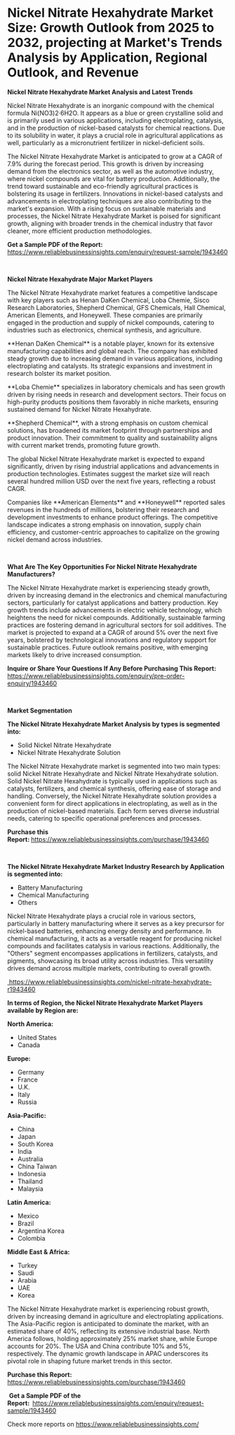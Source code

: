 <p><h1>Nickel Nitrate Hexahydrate Market Size: Growth Outlook from 2025 to 2032, projecting at Market's Trends Analysis by Application, Regional Outlook, and Revenue</h1></p><p><strong>Nickel Nitrate Hexahydrate Market Analysis and Latest Trends</strong></p>
<p><p>Nickel Nitrate Hexahydrate is an inorganic compound with the chemical formula Ni(NO3)2·6H2O. It appears as a blue or green crystalline solid and is primarily used in various applications, including electroplating, catalysis, and in the production of nickel-based catalysts for chemical reactions. Due to its solubility in water, it plays a crucial role in agricultural applications as well, particularly as a micronutrient fertilizer in nickel-deficient soils.</p><p>The Nickel Nitrate Hexahydrate Market is anticipated to grow at a CAGR of 7.9% during the forecast period. This growth is driven by increasing demand from the electronics sector, as well as the automotive industry, where nickel compounds are vital for battery production. Additionally, the trend toward sustainable and eco-friendly agricultural practices is bolstering its usage in fertilizers. Innovations in nickel-based catalysts and advancements in electroplating techniques are also contributing to the market's expansion. With a rising focus on sustainable materials and processes, the Nickel Nitrate Hexahydrate Market is poised for significant growth, aligning with broader trends in the chemical industry that favor cleaner, more efficient production methodologies.</p></p>
<p><strong>Get a Sample PDF of the Report:&nbsp;</strong> <a href="https://www.reliablebusinessinsights.com/enquiry/request-sample/1943460?utm_campaign=2440&utm_medium=2&utm_source=Github&utm_content=ia&utm_term=01042025&utm_id=nickel-nitrate-hexahydrate">https://www.reliablebusinessinsights.com/enquiry/request-sample/1943460</a></p>
<p>&nbsp;</p>
<p><strong>Nickel Nitrate Hexahydrate Major Market Players</strong></p>
<p><p>The Nickel Nitrate Hexahydrate market features a competitive landscape with key players such as Henan DaKen Chemical, Loba Chemie, Sisco Research Laboratories, Shepherd Chemical, GFS Chemicals, Hall Chemical, American Elements, and Honeywell. These companies are primarily engaged in the production and supply of nickel compounds, catering to industries such as electronics, chemical synthesis, and agriculture.</p><p>**Henan DaKen Chemical** is a notable player, known for its extensive manufacturing capabilities and global reach. The company has exhibited steady growth due to increasing demand in various applications, including electroplating and catalysts. Its strategic expansions and investment in research bolster its market position.</p><p>**Loba Chemie** specializes in laboratory chemicals and has seen growth driven by rising needs in research and development sectors. Their focus on high-purity products positions them favorably in niche markets, ensuring sustained demand for Nickel Nitrate Hexahydrate.</p><p>**Shepherd Chemical**, with a strong emphasis on custom chemical solutions, has broadened its market footprint through partnerships and product innovation. Their commitment to quality and sustainability aligns with current market trends, promoting future growth.</p><p>The global Nickel Nitrate Hexahydrate market is expected to expand significantly, driven by rising industrial applications and advancements in production technologies. Estimates suggest the market size will reach several hundred million USD over the next five years, reflecting a robust CAGR.</p><p>Companies like **American Elements** and **Honeywell** reported sales revenues in the hundreds of millions, bolstering their research and development investments to enhance product offerings. The competitive landscape indicates a strong emphasis on innovation, supply chain efficiency, and customer-centric approaches to capitalize on the growing nickel demand across industries.</p></p>
<p>&nbsp;</p>
<p><strong>What Are The Key Opportunities For Nickel Nitrate Hexahydrate Manufacturers?</strong></p>
<p><p>The Nickel Nitrate Hexahydrate market is experiencing steady growth, driven by increasing demand in the electronics and chemical manufacturing sectors, particularly for catalyst applications and battery production. Key growth trends include advancements in electric vehicle technology, which heightens the need for nickel compounds. Additionally, sustainable farming practices are fostering demand in agricultural sectors for soil additives. The market is projected to expand at a CAGR of around 5% over the next five years, bolstered by technological innovations and regulatory support for sustainable practices. Future outlook remains positive, with emerging markets likely to drive increased consumption.</p></p>
<p><strong>Inquire or Share Your Questions If Any Before Purchasing This Report:</strong> <a href="https://www.reliablebusinessinsights.com/enquiry/pre-order-enquiry/1943460?utm_campaign=2440&utm_medium=2&utm_source=Github&utm_content=ia&utm_term=01042025&utm_id=nickel-nitrate-hexahydrate">https://www.reliablebusinessinsights.com/enquiry/pre-order-enquiry/1943460</a></p>
<p>&nbsp;</p>
<p><strong>Market Segmentation</strong></p>
<p><strong>The Nickel Nitrate Hexahydrate Market Analysis by types is segmented into:</strong></p>
<p><ul><li>Solid Nickel Nitrate Hexahydrate</li><li>Nickel Nitrate Hexahydrate Solution</li></ul></p>
<p><p>The Nickel Nitrate Hexahydrate market is segmented into two main types: solid Nickel Nitrate Hexahydrate and Nickel Nitrate Hexahydrate solution. Solid Nickel Nitrate Hexahydrate is typically used in applications such as catalysts, fertilizers, and chemical synthesis, offering ease of storage and handling. Conversely, the Nickel Nitrate Hexahydrate solution provides a convenient form for direct applications in electroplating, as well as in the production of nickel-based materials. Each form serves diverse industrial needs, catering to specific operational preferences and processes.</p></p>
<p><strong>Purchase this Report:&nbsp;</strong><a href="https://www.reliablebusinessinsights.com/purchase/1943460?utm_campaign=2440&utm_medium=2&utm_source=Github&utm_content=ia&utm_term=01042025&utm_id=nickel-nitrate-hexahydrate">https://www.reliablebusinessinsights.com/purchase/1943460</a></p>
<p>&nbsp;</p>
<p><strong>The Nickel Nitrate Hexahydrate Market Industry Research by Application is segmented into:</strong></p>
<p><ul><li>Battery Manufacturing</li><li>Chemical Manufacturing</li><li>Others</li></ul></p>
<p><p>Nickel Nitrate Hexahydrate plays a crucial role in various sectors, particularly in battery manufacturing where it serves as a key precursor for nickel-based batteries, enhancing energy density and performance. In chemical manufacturing, it acts as a versatile reagent for producing nickel compounds and facilitates catalysis in various reactions. Additionally, the "Others" segment encompasses applications in fertilizers, catalysts, and pigments, showcasing its broad utility across industries. This versatility drives demand across multiple markets, contributing to overall growth.</p></p>
<p><a href="https://www.reliablebusinessinsights.com/nickel-nitrate-hexahydrate-r1943460?utm_campaign=2440&utm_medium=2&utm_source=Github&utm_content=ia&utm_term=01042025&utm_id=nickel-nitrate-hexahydrate">&nbsp;https://www.reliablebusinessinsights.com/nickel-nitrate-hexahydrate-r1943460</a></p>
<p><strong>In terms of Region, the Nickel Nitrate Hexahydrate Market Players available by Region are:</strong></p>
<p>
    <p> <strong> North America: </strong>
        <ul>
            <li>United States</li>
            <li>Canada</li>
        </ul>
        </p> 
    <p> <strong> Europe: </strong>
        <ul>
            <li>Germany</li>
            <li>France</li>
            <li>U.K.</li>
            <li>Italy</li>
            <li>Russia</li>
        </ul>
        </p> 
    <p> <strong> Asia-Pacific: </strong>
        <ul>
            <li>China</li>
            <li>Japan</li>
            <li>South Korea</li>
            <li>India</li>
            <li>Australia</li>
            <li>China Taiwan</li>
            <li>Indonesia</li>
            <li>Thailand</li>
            <li>Malaysia</li>
        </ul>
        </p> 
    <p> <strong> Latin America: </strong>
        <ul>
            <li>Mexico</li>
            <li>Brazil</li>
            <li>Argentina Korea</li>
            <li>Colombia</li>
        </ul>
        </p> 
    <p> <strong> Middle East & Africa: </strong>
        <ul>
            <li>Turkey</li>
            <li>Saudi</li>
            <li>Arabia</li>
            <li>UAE</li>
            <li>Korea</li>
        </ul>
    </p>
    </p>
<p><p>The Nickel Nitrate Hexahydrate market is experiencing robust growth, driven by increasing demand in agriculture and electroplating applications. The Asia-Pacific region is anticipated to dominate the market, with an estimated share of 40%, reflecting its extensive industrial base. North America follows, holding approximately 25% market share, while Europe accounts for 20%. The USA and China contribute 10% and 5%, respectively. The dynamic growth landscape in APAC underscores its pivotal role in shaping future market trends in this sector.</p></p>
<p><strong>Purchase this Report: </strong><a href="https://www.reliablebusinessinsights.com/purchase/1943460?utm_campaign=2440&utm_medium=2&utm_source=Github&utm_content=ia&utm_term=01042025&utm_id=nickel-nitrate-hexahydrate">https://www.reliablebusinessinsights.com/purchase/1943460</a></p>
<p>&nbsp;<strong>Get a Sample PDF of the Report:&nbsp;&nbsp;</strong><a href="https://www.reliablebusinessinsights.com/enquiry/request-sample/1943460?utm_campaign=2440&utm_medium=2&utm_source=Github&utm_content=ia&utm_term=01042025&utm_id=nickel-nitrate-hexahydrate">https://www.reliablebusinessinsights.com/enquiry/request-sample/1943460</a></p>
<p><strong></strong></p>
<p>Check more reports on <a href="https://www.reliablebusinessinsights.com/?utm_campaign=2440&utm_medium=2&utm_source=Github&utm_content=ia&utm_term=01042025&utm_id=nickel-nitrate-hexahydrate">https://www.reliablebusinessinsights.com/</a></p>
